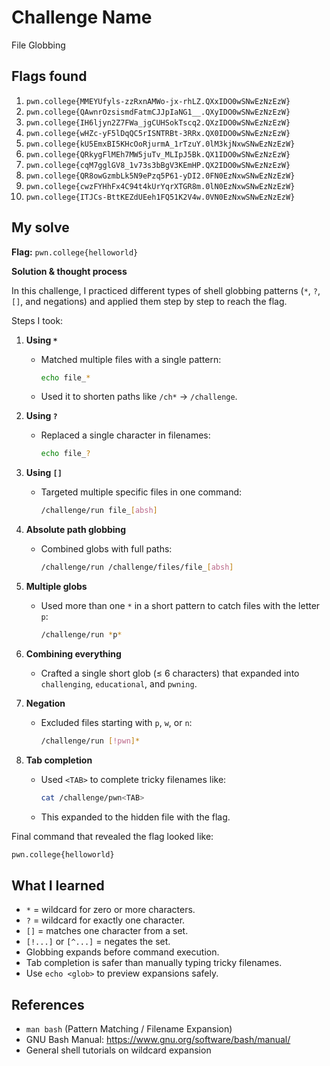 # Challenge Name
File Globbing

## Flags found
1) `pwn.college{MMEYUfyls-zzRxnAMWo-jx-rhLZ.QXxIDO0wSNwEzNzEzW}`
2) `pwn.college{QAwnrOzsismdFatmCJJpIaNG1__.QXyIDO0wSNwEzNzEzW}`
3) `pwn.college{IH6ljyn2Z7FWa_jgCUHSokTscq2.QXzIDO0wSNwEzNzEzW}`
4) `pwn.college{wHZc-yF5lDqQC5rISNTRBt-3RRx.QX0IDO0wSNwEzNzEzW}`
5) `pwn.college{kU5EmxBI5KHcOoRjurmA_1rTzuY.0lM3kjNxwSNwEzNzEzW}`
6) `pwn.college{QRkygFlMEh7MW5juTv_MLIpJ5Bk.QX1IDO0wSNwEzNzEzW}`
7) `pwn.college{cqM7gglGV8_1v73s3bBgV3KEmHP.QX2IDO0wSNwEzNzEzW}`
8) `pwn.college{QR8owGzmbLk5N9ePzq5P61-yDI2.0FN0EzNxwSNwEzNzEzW}`
9) `pwn.college{cwzFYHhFx4C94t4kUrYqrXTGR8m.0lN0EzNxwSNwEzNzEzW}`
10) `pwn.college{ITJCs-BttKEZdUEeh1FQ51K2V4w.0VN0EzNxwSNwEzNzEzW}`

## My solve
**Flag:** `pwn.college{helloworld}`

**Solution & thought process**

In this challenge, I practiced different types of shell globbing patterns (`*`, `?`, `[]`, and negations) and applied them step by step to reach the flag.

Steps I took:

1. **Using `*`**
   - Matched multiple files with a single pattern:
     ```bash
     echo file_*
     ```
   - Used it to shorten paths like `/ch*` → `/challenge`.

2. **Using `?`**
   - Replaced a single character in filenames:
     ```bash
     echo file_?
     ```

3. **Using `[]`**
   - Targeted multiple specific files in one command:
     ```bash
     /challenge/run file_[absh]
     ```

4. **Absolute path globbing**
   - Combined globs with full paths:
     ```bash
     /challenge/run /challenge/files/file_[absh]
     ```

5. **Multiple globs**
   - Used more than one `*` in a short pattern to catch files with the letter `p`:
     ```bash
     /challenge/run *p*
     ```

6. **Combining everything**
   - Crafted a single short glob (≤ 6 characters) that expanded into `challenging`, `educational`, and `pwning`.

7. **Negation**
   - Excluded files starting with `p`, `w`, or `n`:
     ```bash
     /challenge/run [!pwn]*
     ```

8. **Tab completion**
   - Used `<TAB>` to complete tricky filenames like:
     ```bash
     cat /challenge/pwn<TAB>
     ```
   - This expanded to the hidden file with the flag.

Final command that revealed the flag looked like:
```bash
pwn.college{helloworld}
```

## What I learned
- `*` = wildcard for zero or more characters.
- `?` = wildcard for exactly one character.
- `[]` = matches one character from a set.
- `[!...]` or `[^...]` = negates the set.
- Globbing expands before command execution.
- Tab completion is safer than manually typing tricky filenames.
- Use `echo <glob>` to preview expansions safely.

## References
- `man bash` (Pattern Matching / Filename Expansion)
- GNU Bash Manual: https://www.gnu.org/software/bash/manual/
- General shell tutorials on wildcard expansion
